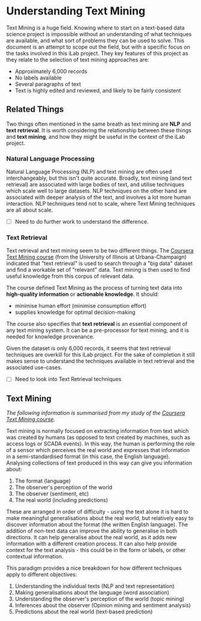 # Understanding Text Mining

Text Mining is a huge field. Knowing where to start on a text-based data science project is impossible without an understanding of what techniques are available, and what sort of problems they can be used to solve. This document is an attempt to scope out the field, but with a specific focus on the tasks involved in this iLab project. They key features of this project as they relate to the selection of text mining approaches are:

* Approximately 6,000 records
* No labels available
* Several paragraphs of text
* Text is highly edited and reviewed, and likely to be fairly consistent

## Related Things

Two things often mentioned in the same breath as text mining are **NLP** and **text retrieval**. It is worth considering the relationship between these things and **text mining**, and how they might be useful in the context of the iLab project.

### Natural Language Processing

Natural Language Processing (NLP) and text mining are often used interchangeably, but this isn't quite accurate. Broadly, text mining (and text retrieval) are associated with large bodies of text, and utilise techniques which scale well to large datasets. NLP techniques on the other hand are associated with deeper analysis of the text, and involves a lot more human interaction. NLP techniques tend not to scale, where Text Mining techniques are all about scale. 

- [ ] Need to do further work to understand the difference.

### Text Retrieval 

Text retrieval and text mining seem to be two different things. The [Coursera Text Mining course](https://www.coursera.org/learn/text-mining) (from the University of Illinois at Urbana-Champaign) indicated that "text retrieval" is used to search through a "big data" dataset and find a workable set of "relevant" data. Text mining is then used to find useful knowledge from this corpus of relevant data.

The course defined Text Mining as the process of turning text data into **high-quality information** or **actionable knowledge**. It should:

* minimise human effort (minimise consumption effort)
* supplies knowledge for optimal decision-making

The course also specifies that **text retrieval** is an essential component of any text mining system. It can be a pre-processor for text mining, and it is needed for knowledge provenance.

Given the dataset is only 6,000 records, it seems that text retrieval techniques are overkill for this iLab project. For the sake of completion it still makes sense to understand the techniques available in text retrieval and the associated use-cases.

- [ ] Need to look into Text Retrieval techniques

## Text Mining

_The following information is summarised from my study of the [Coursera Text Mining course](https://www.coursera.org/learn/text-mining)._

Text mining is normally focused on extracting information from text which was created by humans (as opposed to text created by machines, such as access logs or SCADA events). In this way, the human is performing the role of a sensor which perceives the real world and expresses that information in a semi-standardised format (in this case, the English language). Analysing collections of text produced in this way can give you information about:

1. The format (language)
2. The observer's perception of the world
3. The observer (sentiment, etc)
4. The real world (including predictions)

These are arranged in order of difficulty - using the text alone it is hard to make meaningful generalisations about the real world, but relatively easy to discover information about the format (the written English language). The addition of non-text data can improve the ability to generalise in both directions. It can help generalise about the real world, as it adds new information with a different creation process. It can also help provide context for the text analysis - this could be in the form or labels, or other contextual information.

This paradigm provides a nice breakdown for how different techniques apply to different objectives:

1. Understanding the individual texts (NLP and text representation)
2. Making generalisations about the language (word association)
3. Understanding the observer's perception of the world (topic mining)
4. Inferences about the observer (Opinion mining and sentiment analysis)
5. Predictions about the real world (text-based prediction)



